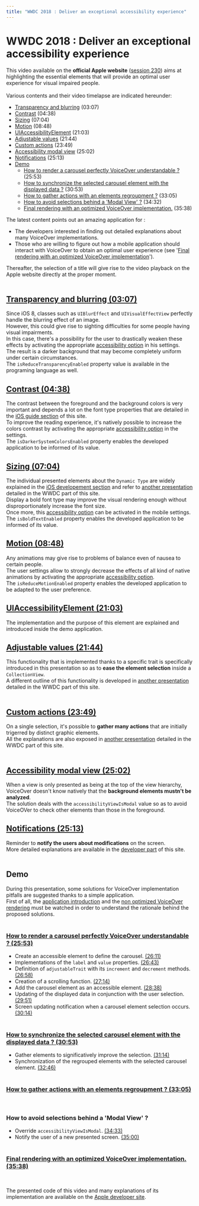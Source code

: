 ```yaml
---
title: "WWDC 2018 : Deliver an exceptional accessibility experience"
---
```


# WWDC 2018 : Deliver an exceptional accessibility experience

This video available on the **official Apple website** ([session 230](https://developer.apple.com/videos/play/wwdc2018/230/)) aims at highlighting the essential elements that will provide an optimal user experience for visual impaired people.
<br><img style="max-width: 700px; height: auto;" alt="" src="../../../../images/iOSdev/wwdc18-230.png" />
<br><br>Various contents and their video timelapse are indicated hereunder:

- [Transparency and blurring](#TransparencyAndBlurring) (03:07)
- [Contrast](#Contrast) (04:38)
- [Sizing](#Sizing) (07:04)
- [Motion](#Motion) (08:48)
- [UIAccessibilityElement](#UIAccessibilityElement) (21:03)
- [Adjustable values](#AdjustableValues) (21:44)
- [Custom actions](#CustomActions) (23:49)
- [Accessibility modal view](#accessibilityViewIsModal) (25:02)
- [Notifications](#Notifications) (25:13)
- [Demo](#Demo)
    - [How to render a carousel perfectly VoiceOver understandable ?](#DemoSetCarousel) (25:53)
    - [How to synchronize the selected carousel element with the displayed data ?](#DemoUpdateData) (30:53)
    - [How to gather actions with an elements regroupment ?](#DemoCustomActions) (33:05)
    - [How to avoid selections behind a 'Modal View' ?](#DemoModalView) (34:32)
    - [Final rendering with an optimized VoiceOver implementation.](#DemoExceptionalVoiceOverExperience) (35:38)

The latest content points out an amazing application for :

- The developers interested in finding out detailed explanations about many VoiceOver implementations.
- Those who are willing to figure out how a mobile application should interact with VoiceOver to obtain an optimal user experience (see '[Final rendering with an optimized VoiceOver implementation](#DemoExceptionalVoiceOverExperience)').

Thereafter, the selection of a title will give rise to the video playback on the Apple website directly at the proper moment.
<br><br>
<a name="TransparencyAndBlurring"></a>
## [Transparency and blurring (03:07)](https://developer.apple.com/videos/play/wwdc2018/230/?time=187)
Since iOS 8, classes such as `UIBlurEffect` and `UIVisualEffectView` perfectly handle the blurring effect of an image.
<br>However, this could give rise to sighting difficulties for some people having visual impairments.
<br>In this case, there's a possibility for the user to drastically weaken these effects by activating the appropriate [accessibility option](../../../design#accessibility-options) in his settings.
<br><img style="max-width: 950px; height: auto;" alt="" src="../../../../images/iOSdev/wwdc18-230-TransparencyAndBlurring_1.png" />
<br>The result is a darker background that may become completely uniform under certain circumstances.
<br><img style="max-width: 700px; height: auto;" alt="" src="../../../../images/iOSdev/wwdc18-230-TransparencyAndBlurring_2.png" />
<br>The `isReduceTransparencyEnabled` property value is available in the programing language as well.
<br><img style="max-width: 650px; height: auto;" alt="" src="../../../../images/iOSdev/wwdc18-230-TransparencyAndBlurring_3.png" />

<a name="Contrast"></a>
## [Contrast (04:38)](https://developer.apple.com/videos/play/wwdc2018/230/?time=278)
The contrast between the foreground and the background colors is very important and depends a lot on the font type properties that are detailed in the [iOS guide section](../../../design#colours) of this site.
<br>To improve the reading experience, it's natively possible to increase the colors contrast by activating the appropriate [accessibility option](../../../design#accessibility-options) in the settings.
<br><img style="max-width: 600px; height: auto;" alt="" src="../../../../images/iOSdev/wwdc18-230-Contrast_1.png" />
<br>The `isDarkerSystemColorsEnabled` property enables the developed application to be informed of its value.
<br><img style="max-width: 650px; height: auto;" alt="" src="../../../../images/iOSdev/wwdc18-230-Contrast_2.png" />

<a name="Sizing"></a>
## [Sizing (07:04)](https://developer.apple.com/videos/play/wwdc2018/230/?time=424)
The individual presented elements about the `Dynamic Type` are widely explained in the [iOS developement section](../../../development#text-size) and refer to [another presentation](../../2017/245/) detailed in the WWDC part of this site.
<br>Display a bold font type may improve the visual rendering enough without disproportionately increase the font size.
<br>Once more, this [accessibility option](../../../design#accessibility-options) can be activated in the mobile settings.
<br><img style="max-width: 600px; height: auto;" alt="" src="../../../../images/iOSdev/wwdc18-230-Sizing_1.png" />
<br>The `isBoldTextEnabled` property enables the developed application to be informed of its value.
<br><img style="max-width: 600px; height: auto;" alt="" src="../../../../images/iOSdev/wwdc18-230-Sizing_2.png" />

<a name="Motion"></a>
## [Motion (08:48)](https://developer.apple.com/videos/play/wwdc2018/230/?time=528)
Any animations may give rise to problems of balance even of nausea to certain people.
<br>The user settings allow to strongly decrease the effects of all kind of native animations by activating the appropriate [accessibility option](../../../design#accessibility-options).
<br><img style="max-width: 950px; height: auto;" alt="" src="../../../../images/iOSdev/wwdc18-230-Motion_1.png" />
<br>The `isReduceMotionEnabled` property enables the developed application to be adapted to the user preference.
<br><img style="max-width: 600px; height: auto;" alt="" src="../../../../images/iOSdev/wwdc18-230-Motion_2.png" />

<a name="UIAccessibilityElement"></a>
## [UIAccessibilityElement (21:03)](https://developer.apple.com/videos/play/wwdc2018/230/?time=1263)
The implementation and the purpose of this element are explained and introduced inside the demo application.
<br><img style="max-width: 550px; height: auto;" alt="" src="../../../../images/iOSdev/wwdc18-230-UIAccessibilityElement.png" />

<a name="AdjustableValues"></a>
## [Adjustable values (21:44)](https://developer.apple.com/videos/play/wwdc2018/230/?time=1304)
This functionality that is implemented thanks to a specific trait is specifically introduced in this presentation so as to **ease the element selection** inside a `CollectionView`.
<br><img style="max-width: 550px; height: auto;" alt="" src="../../../../images/iOSdev/wwdc18-230-AdjustableValues.png" />
<br>A different outline of this functionality is developed in [another presentation](../../2017/215#AdjustableValues) detailed in the WWDC part of this site.
<br><br>
<a name="CustomActions"></a>
## [Custom actions (23:49)](https://developer.apple.com/videos/play/wwdc2018/230/?time=1429)
On a single selection, it's possible to **gather many actions** that are initially trigerred by distinct graphic elements.
<br><img style="max-width: 700px; height: auto;" alt="" src="../../../../images/iOSdev/wwdc18-230-CustomActions.png" />
<br>All the explanations are also exposed in [another presentation](../../2017/215#CustomActions) detailed in the WWDC part of this site.
<br><br>
<a name="accessibilityViewIsModal"></a>
## [Accessibility modal view (25:02)](https://developer.apple.com/videos/play/wwdc2018/230/?time=1502)
When a view is only presented as being at the top of the view hierarchy, VoiceOver doesn't know natively that the **background elements mustn't be analyzed**.
<br>The solution deals with the `accessibilityViewIsModal` value so as to avoid VoiceOVer to check other elements than those in the foreground.
<br><img style="max-width: 450px; height: auto;" alt="" src="../../../../images/iOSdev/wwdc18-230-ModalView.png" />

<a name="Notifications"></a>
## [Notifications (25:13)](https://developer.apple.com/videos/play/wwdc2018/230/?time=1513)
Reminder to **notify the users about modifications** on the screen.
<br><img style="max-width: 800px; height: auto;" alt="" src="../../../../images/iOSdev/wwdc18-230-Notifications.png" />
<br>More detailed explanations are available in the [developer part](../../../development#notify-a-content-change) of this site.
<br><br>
<a name="Demo"></a>
## Demo
During this presentation, some solutions for VoiceOver implementation pitfalls are suggested thanks to a simple application.
<br>First of all, the [application introduction](https://developer.apple.com/videos/play/wwdc2018/230/?time=938) and the [non optimized VoiceOver rendering](https://developer.apple.com/videos/play/wwdc2018/230/?time=1022) must be watched in order to understand the rationale behind the proposed solutions.
<br><br>
<a name="DemoSetCarousel"></a>
### [How to render a carousel perfectly VoiceOver understandable ? (25:53)](https://developer.apple.com/videos/play/wwdc2018/230/?time=1553)
- Create an accessible element to define the carousel. [(26:11)](https://developer.apple.com/videos/play/wwdc2018/230/?time=1571)
- Implementations of the `label` and `value` properties. [(26:43)](https://developer.apple.com/videos/play/wwdc2018/230/?time=1603)
- Definition of `adjustableTrait` with its `increment` and `decrement` methods. [(26:58)](https://developer.apple.com/videos/play/wwdc2018/230/?time=1618)
- Creation of a scrolling function. [(27:14)](https://developer.apple.com/videos/play/wwdc2018/230/?time=1634)
- Add the carousel element as an accessible element. [(28:38)](https://developer.apple.com/videos/play/wwdc2018/230/?time=1718)
- Updating of the displayed data in conjunction with the user selection. [(29:51)](https://developer.apple.com/videos/play/wwdc2018/230/?time=1791)
- Screen updating notification when a carousel element selection occurs. [(30:14)](https://developer.apple.com/videos/play/wwdc2018/230/?time=1814)
<br><br>
<a name="DemoUpdateData"></a>
### [How to synchronize the selected carousel element with the displayed data ? (30:53)](https://developer.apple.com/videos/play/wwdc2018/230/?time=1853)
- Gather elements to significatively improve the selection. [(31:14)](https://developer.apple.com/videos/play/wwdc2018/230/?time=1874)
- Synchronization of the regrouped elements with the selected carousel element. [(32:46)](https://developer.apple.com/videos/play/wwdc2018/230/?time=1966)
<br><br>
<a name="DemoCustomActions"></a>
### [How to gather actions with an elements regroupment ? (33:05)](https://developer.apple.com/videos/play/wwdc2018/230/?time=1985)
<br>

<a name="DemoModalView"></a>
### How to avoid selections behind a 'Modal View' ?
- Override `accessibilityViewIsModal`. [(34:33)](https://developer.apple.com/videos/play/wwdc2018/230/?time=2073)
- Notify the user of a new presented screen. [(35:00)](https://developer.apple.com/videos/play/wwdc2018/230/?time=2100)
<br><br>
<a name="DemoExceptionalVoiceOverExperience"></a>
### [Final rendering with an optimized VoiceOver implementation. (35:38)](https://developer.apple.com/videos/play/wwdc2018/230/?time=2138)

<br>

The presented code of this video and many explanations of its implementation are available on the [Apple developer site](https://developer.apple.com/documentation/uikit/accessibility/delivering_an_exceptional_accessibility_experience).
